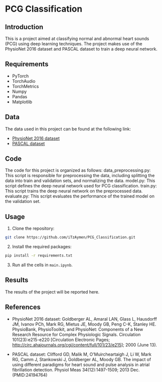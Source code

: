 # PCG Classification
## Introduction
This is a project aimed at classifying normal and abnormal heart sounds (PCG) using deep learning techniques. The project makes use of the PhysioNet 2016 dataset and PASCAL dataset to train a deep neural network.

## Requirements
- PyTorch
- TorchAudio
- TorchMetrics
- Numpy
- Pandas
- Matplotlib

## Data
The data used in this project can be found at the following link:
- [PhysioNet 2016 dataset](https://archive.physionet.org/physiobank/database/challenge/2016/)
- [PASCAL dataset](http://www.peterjbentley.com/heartchallenge/)

## Code
The code for this project is organized as follows:
data_preprocessing.py: This script is responsible for preprocessing the data, including splitting the data into train and validation sets, and normalizing the data.
model.py: This script defines the deep neural network used for PCG classification.
train.py: This script trains the deep neural network on the preprocessed data.
evaluate.py: This script evaluates the performance of the trained model on the validation set.

## Usage
1. Clone the repository:
```bash
git clone https://github.com/iTzAymen/PCG_Classification.git
```
2. Install the required packages:
```bash
pip install -r requirements.txt
```
3. Run all the cells in `main.ipynb`.

## Results
The results of the project will be reported here.

## References
- PhysioNet 2016 dataset: Goldberger AL, Amaral LAN, Glass L, Hausdorff JM, Ivanov PCh, Mark RG, Mietus JE, Moody GB, Peng C-K, Stanley HE. PhysioBank, PhysioToolkit, and PhysioNet: Components of a New Research Resource for Complex Physiologic Signals. Circulation 101(23):e215-e220 [Circulation Electronic Pages; http://circ.ahajournals.org/cgi/content/full/101/23/e215]; 2000 (June 13).

- PASCAL dataset: Clifford GD, Malik M, O'Muircheartaigh J, Li W, Mark RG, Camm J, Stankowski J, Goldberger AL, Moody GB. The impact of using different paradigms for heart sound and pulse analysis in atrial fibrillation detection. Physiol Meas 34(12):1497-1509; 2013 Dec. (PMID:24194764)
